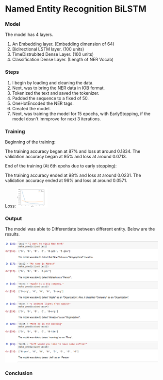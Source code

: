 # Named Entity Recognition BiLSTM



### Model

The model has 4 layers.

1. An Embedding layer. (Embedding dimension of 64)
2. Bidirectional LSTM layer. (100 units)
3. TimeDistrubited Dense Layer. (100 units)
4. Classification Dense Layer. (Length of NER Vocab)


### Steps

1. I begin by loading and cleaning the data.
2. Next, was to bring the NER data in IOB format.
3. Tokenized the text and saved the tokenizer.
4. Padded the sequence to a fixed of 50.
5. OneHotEncoded the NER tags.
6. Created the model.
7. Next, was training the model for 15 epochs, with EarlyStopping, if the model dosn't immprove for next 3 iterations.


### Training

Beginning of the training:

The training accuracy began at 87% and loss at around 0.1834.
The validation accuracy began at 95% and loss at around 0.0713.

End of the training (At 6th epohs due to early stopping):

The training accuracy ended at 98% and loss at around 0.0231.
The validation accuracy ended at 96% and loss at around 0.0571.

Loss: 
<img src="https://github.com/mahesh863/Named-entity-recognition-BiLSTM/blob/main/Graphs/Loss.png" width="100px">

### Output

The model was able to Differentiate between different entity. Below are the results.

![alt text](https://github.com/mahesh863/Named-entity-recognition-BiLSTM/blob/main/Graphs/Results.png)



### Conclusion









